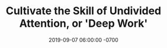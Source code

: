 ---
layout: post
title:  "Cultivate the Skill of Undivided Attention, or 'Deep Work'"
date:  2019-09-07 06:00:00 -0700
crosspost_to_medium: false
categories: [notes]
description: "Guest Post for letterstoanewdeveloper.com, on 'topic'"
tags: [guest_post]
permalink: letters-to-a-new-developer-deep-work
---